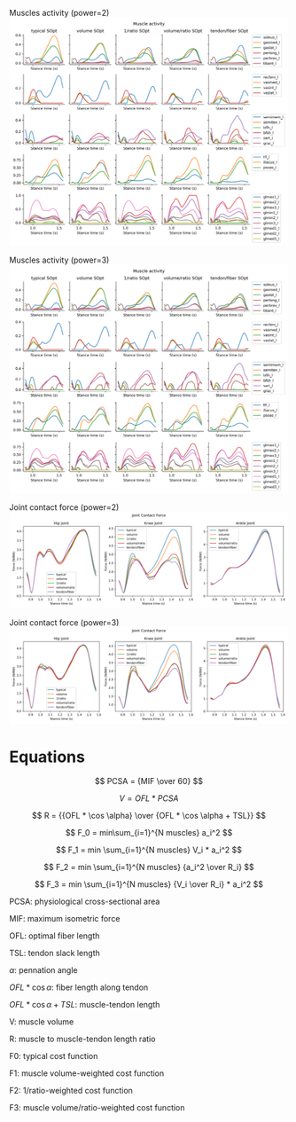 Muscles activity (power=2)
![sample](output/activity_p2.png)

Muscles activity (power=3)
![sample](output/activity_p3.png)

Joint contact force (power=2)
![sample](output/KJCF_p2.png)

Joint contact force (power=3)
![sample](output/KJCF_p3.png)

# Equations
$$ PCSA = {MIF \over 60} $$

$$ V = OFL * PCSA $$

$$ R = {{OFL * \cos \alpha} \over {OFL * \cos \alpha + TSL}} $$

$$ F_0 = min\sum_{i=1}^{N muscles} a_i^2 $$

$$ F_1 = min \sum_{i=1}^{N muscles} V_i * a_i^2 $$

$$ F_2 = min \sum_{i=1}^{N muscles} {a_i^2 \over R_i} $$

$$ F_3 = min \sum_{i=1}^{N muscles} {V_i \over R_i} * a_i^2 $$

PCSA: physiological cross-sectional area

MIF: maximum isometric force

OFL: optimal fiber length

TSL: tendon slack length

$`\alpha`$: pennation angle

$`OFL * \cos \alpha`$: fiber length along tendon

$`OFL * \cos \alpha + TSL`$: muscle-tendon length

V: muscle volume

R: muscle to muscle-tendon length ratio

F0: typical cost function

F1: muscle volume-weighted cost function

F2: 1/ratio-weighted cost function

F3: muscle volume/ratio-weighted cost function